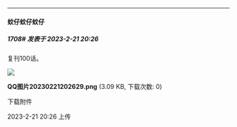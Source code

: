 
*****

####  蚊仔蚊仔蚊仔  
##### 1708#       发表于 2023-2-21 20:26

复刊100话。

<img src="https://img.saraba1st.com/forum/202302/21/202655gm2y4jxjgzgss9l4.png" referrerpolicy="no-referrer">

<strong>QQ图片20230221202629.png</strong> (3.09 KB, 下载次数: 0)

下载附件

2023-2-21 20:26 上传

